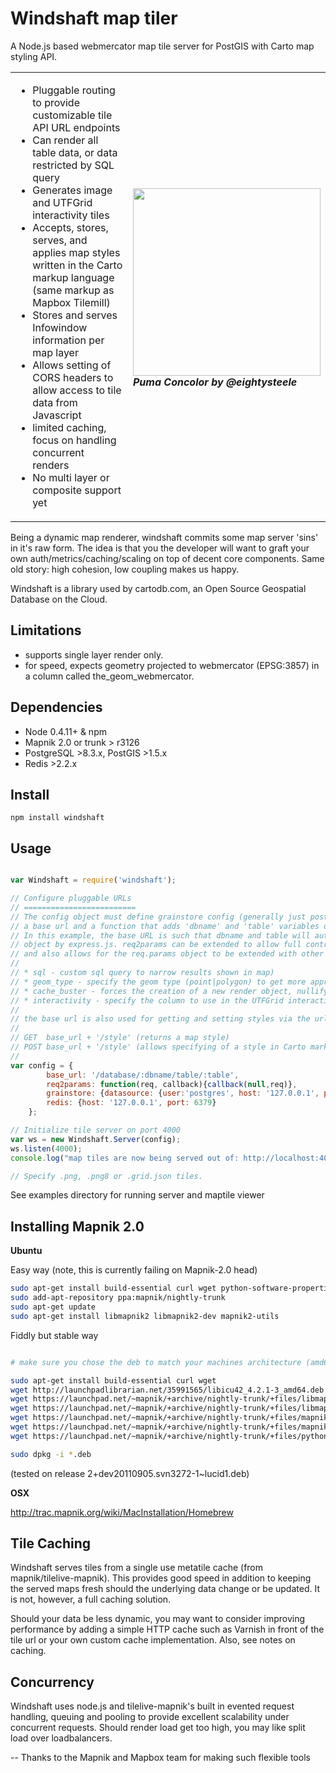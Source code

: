 Windshaft map tiler
===================

A Node.js based webmercator map tile server for PostGIS with Carto map styling API.

<table>
<tr>
<td>
<ul>
<li>Pluggable routing to provide customizable tile API URL endpoints</li>
<li>Can render all table data, or data restricted by SQL query</li>
<li>Generates image and UTFGrid interactivity tiles</li>
<li>Accepts, stores, serves, and applies map styles written in the Carto markup language (same markup as Mapbox Tilemill)</li>
<li>Stores and serves Infowindow information per map layer</li>
<li>Allows setting of CORS headers to allow access to tile data from Javascript</li>
<li>limited caching, focus on handling concurrent renders</li>
<li>No multi layer or composite support yet</li>
</td>
<td>
<span style="float:right;width:300px;">
<img src="https://github.com/Vizzuality/Windshaft/raw/master/examples/puma_concolor.png" width="300"/>
<h5 style="color#666; margin-top:0;">Puma Concolor by @eightysteele</h5>
</span>
<br>
</td>
</table>

Being a dynamic map renderer, windshaft commits some map server 'sins' in it's raw form. The idea is that you the developer will want to graft your own auth/metrics/caching/scaling on top of decent core components. Same old story: high cohesion, low coupling makes us happy.

Windshaft is a library used by cartodb.com, an Open Source Geospatial Database on the Cloud.


Limitations
-----------
* supports single layer render only.
* for speed, expects geometry projected to webmercator (EPSG:3857) in a column called the_geom_webmercator.


Dependencies
------------
* Node 0.4.11+ & npm
* Mapnik 2.0 or trunk > r3126
* PostgreSQL >8.3.x, PostGIS >1.5.x
* Redis >2.2.x


Install
-------
```
npm install windshaft
```


Usage
-----
```javascript

var Windshaft = require('windshaft');

// Configure pluggable URLs
// =========================
// The config object must define grainstore config (generally just postgres connection details), redis config,
// a base url and a function that adds 'dbname' and 'table' variables onto the Express.js req.params object.
// In this example, the base URL is such that dbname and table will automatically be added to the req.params
// object by express.js. req2params can be extended to allow full control over the specifying of dbname and table,
// and also allows for the req.params object to be extended with other variables, such as:
//
// * sql - custom sql query to narrow results shown in map)
// * geom_type - specify the geom type (point|polygon) to get more appropriate default styles
// * cache_buster - forces the creation of a new render object, nullifying existing metatile caches
// * interactivity - specify the column to use in the UTFGrid interactivity layer (defaults to null)
//
// the base url is also used for getting and setting styles via the urls:
//
// GET  base_url + '/style' (returns a map style)
// POST base_url + '/style' (allows specifying of a style in Carto markup in the 'style' form variable).
//
var config = {
        base_url: '/database/:dbname/table/:table',
        req2params: function(req, callback){callback(null,req)},
        grainstore: {datasource: {user:'postgres', host: '127.0.0.1', port: 5432}}, //see grainstore npm for other options
        redis: {host: '127.0.0.1', port: 6379}
    };

// Initialize tile server on port 4000
var ws = new Windshaft.Server(config);
ws.listen(4000);
console.log("map tiles are now being served out of: http://localhost:4000" + config.base_url + '/:z/:x/:y.*');

// Specify .png, .png8 or .grid.json tiles.
```

See examples directory for running server and maptile viewer


Installing Mapnik 2.0
----------------------

**Ubuntu**

Easy way (note, this is currently failing on Mapnik-2.0 head)

```bash
sudo apt-get install build-essential curl wget python-software-properties
sudo add-apt-repository ppa:mapnik/nightly-trunk
sudo apt-get update
sudo apt-get install libmapnik2 libmapnik2-dev mapnik2-utils
```

Fiddly but stable way

```bash

# make sure you chose the deb to match your machines architecture (amd64 or i386)

sudo apt-get install build-essential curl wget
wget http://launchpadlibrarian.net/35991565/libicu42_4.2.1-3_amd64.deb
wget https://launchpad.net/~mapnik/+archive/nightly-trunk/+files/libmapnik2-dev_2%2Bdev20110905.svn3272-1~lucid1_amd64.deb
wget https://launchpad.net/~mapnik/+archive/nightly-trunk/+files/libmapnik2_2%2Bdev20110905.svn3272-1~lucid1_amd64.deb
wget https://launchpad.net/~mapnik/+archive/nightly-trunk/+files/mapnik2-doc_2%2Bdev20110905.svn3272-1~lucid1_all.deb
wget https://launchpad.net/~mapnik/+archive/nightly-trunk/+files/mapnik2-utils_2%2Bdev20110905.svn3272-1~lucid1_amd64.deb
wget https://launchpad.net/~mapnik/+archive/nightly-trunk/+files/python-mapnik2_2%2Bdev20110905.svn3272-1~lucid1_amd64.deb

sudo dpkg -i *.deb
```

(tested on release 2+dev20110905.svn3272-1~lucid1.deb)

**OSX**

http://trac.mapnik.org/wiki/MacInstallation/Homebrew


Tile Caching
------------
Windshaft serves tiles from a single use metatile cache (from mapnik/tilelive-mapnik). This provides good speed in
addition to keeping the served maps fresh should the underlying data change or be updated. It is not, however, a full caching solution.

Should your data be less dynamic, you may want to consider improving performance by adding a simple HTTP cache such as Varnish in front of the
tile url or your own custom cache implementation. Also, see notes on caching.


Concurrency
------------
Windshaft uses node.js and tilelive-mapnik's built in evented request handling, queuing and pooling to provide excellent scalability under concurrent requests.
Should render load get too high, you may like split load over loadbalancers.


--
Thanks to the Mapnik and Mapbox team for making such flexible tools


